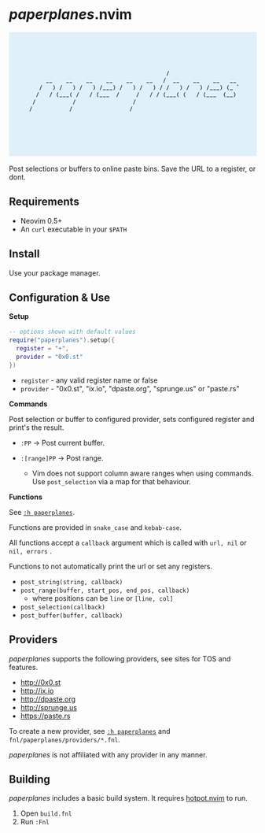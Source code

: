 # _paperplanes_.nvim

![paperplanes Logo](images/logo.png)

Post selections or buffers to online paste bins. Save the URL to a register, or
dont.

## Requirements

- Neovim 0.5+
- An `curl` executable in your `$PATH`

## Install

Use your package manager.

## Configuration & Use

**Setup**

```lua
-- options shown with default values
require("paperplanes").setup({
  register = "+",
  provider = "0x0.st"
})
```

- `register` - any valid register name or false
- `provider` - "0x0.st", "ix.io", "dpaste.org", "sprunge.us" or "paste.rs"

**Commands**

Post selection or buffer to configured provider, sets configured register and
print's the result.

- `:PP` -> Post current buffer.

- `:[range]PP` -> Post range.
  - Vim does not support column aware ranges when using commands. Use
    `post_selection` via a map for that behaviour.

**Functions**

See [`:h paperplanes`](doc/paperplanes.txt).

Functions are provided in `snake_case` and `kebab-case`.

All functions accept a `callback` argument which is called with `url, nil` or
`nil, errors` .

Functions to not automatically print the url or set any registers.

- `post_string(string, callback)`
- `post_range(buffer, start_pos, end_pos, callback)`
  - where positions can be `line` or `[line, col]`
- `post_selection(callback)`
- `post_buffer(buffer, callback)`

## Providers

_paperplanes_ supports the following providers, see sites for TOS and
features.

- http://0x0.st
- http://ix.io
- http://dpaste.org
- http://sprunge.us
- https://paste.rs

To create a new provider, see [`:h paperplanes`](doc/paperplanes.txt) and
`fnl/paperplanes/providers/*.fnl`.

_paperplanes_ is not affiliated with any provider in any manner.

## Building

_paperplanes_ includes a basic build system. It requires
[hotpot.nvim](https://github.com/rktjmp/hotpot.nvim) to run.

1. Open `build.fnl`
2. Run `:Fnl`
